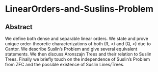 # LinearOrders-and-Suslins-Problem

## Abstract
We define both dense and separable linear orders. We state and prove
unique order-theoretic characterizations of both (R, <) and (Q, <) due to
Cantor. We describe Suslin’s Problem and give several equivalent statements. We then discuss Aronszajn Trees and their relation to Suslin Trees.
Finally we briefly touch on the independence of Suslin’s Problem from ZFC
and the possible existence of Suslin Lines/Trees.
